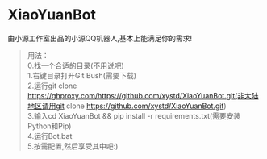 # XiaoYuanBot

由小源工作室出品的小源QQ机器人,基本上能满足你的需求!

> 用法：\
> 0.找一个合适的目录(不用说吧)\
> 1.右键目录打开Git Bush(需要下载)\
> 2.运行git clone https://ghproxy.com/https://github.com/xystd/XiaoYuanBot.git(非大陆地区请用git
> clone https://github.com/xystd/XiaoYuanBot.git) \
> 3.输入cd XiaoYuanBot && pip install -r requirements.txt(需要安装Python和Pip)\
> 4.运行Bot.bat\
> 5.按需配置,然后享受其中吧:)
